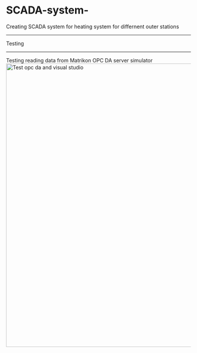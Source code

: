 # SCADA-system-
Creating SCADA system for heating system for differnent outer stations 
********************************************************************************************************
Testing 
********************************************************************************************************
Testing reading data from Matrikon OPC DA server simulator 
<img width="771" alt="Test opc da and visual studio" src="https://github.com/OlaReda1/SCADA-system-/assets/112081320/4c0149eb-43c1-4f61-9539-b55397a073d0">






